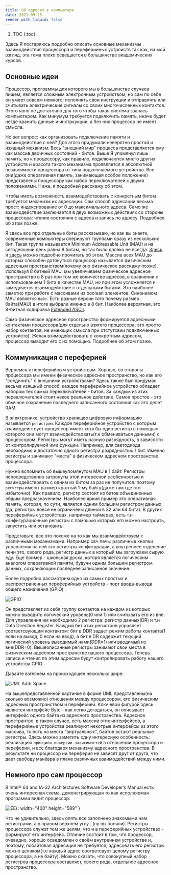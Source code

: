 ```yaml
---
title: Об адресах в компьютере
date: 2021-09-25
render_with_liquid: false
---
```



1. TOC
{:toc}

Здесь Я постаряюсь подробно описать основные механизмы взаимодействия процессора и переферийных устройств так как, на мой взгляд, эта тема плохо освещается в большинстве академических курсов.


## Основные идеи


Процессор, программы для которого мы в большинстве случаев пишем, является сложным электронным устройством, но сам по себе он умеет совсем немного:
исполнять свои инструкции и отправлять или считывать электрические сигналы со своих многочисленных контактов. Этого явно не достаточно для того чтобы такая система звалась компьютером. Как минумум требуется подключить память, иначе будет негде хранить данные и инстркукции, а без них процессор не имеет смысла.

Но вот вопрос: как организовать подключение памяти и взаимодействие с ней? Для этого придумали неверятно простой и изящный механизм. Весь "внешний мир" процесса представляется ему как массив двоичных состояний - битов. Выше Я упомянул лишь память, но к процессору, как правило, подключаются много других устройств и красота такого механизма проявляется в абсолютной незавсимости процессора от типа подключаемого устройства. Все они(даже оперативная память, занимающая особое положение) представлены процессору как набор переключателей с двумя положениями. Ниже, я подробней расскажу об этом.

Чтобы иметь возможность взаимодействовать с конкретным битом требуется механизм их адресации.
Сам способ адресации весьма прост: индексирование от 0 до максимального адреса. Само же взаимодействие заключается в двух возможных действиях со стороны процессора: чтение состояния с адреса и запись по адресу. Подробнее об этом позже.

Я здесь все про отдельные биты рассказываю, но как вы знаете, современные компьютеры оперируют группами сразу из нескольких бит. Такая группа называется Minimum Addressable Unit (MAU) и на сегодняшний день равна 8 битам, но так было далеко не всегда. [Здесь](https://en.wikipedia.org/wiki/Word_addressing) и [здесь](https://en.wikipedia.org/wiki/Byte_addressing) можно подробно прочитать об этом.
Массив всех MAU до которых способен дотянуться процессор называется физическим адресным пространством(почему оно физическое расскажу позже).
Используя 8 битный MAU, мы увеличиваем физическое адресное пространство в 8 раз при том же количестве адресов, в сравнении с использованием 1 бита в качестве MAU, но при этом усложняется и замедляется взаимодействие с отдельными битами. Это наиболее заметно при работе с массивами из boolean элементов. Синонимом MAU является `байт`. Есть разные версии того почему размер байта(MAU) в итоге выбрали именно в 8 бит. Наиболее вероятная, это 8-битная кодировка [Extended ASCII](https://en.wikipedia.org/wiki/Extended_ASCII).

Само физическое адресное пространство формируется адресными контактами процессора(для отдельно взятого процессора, это просто набор контактов, не имеющих смысла при отстутсвии подключенных устройств). Желая взимодействовать с конкретным адресом, процессор выводит его с их помощью. Подробнее об этом позже.


## Коммуникация с переферией

Вернемся к переферийным устройствам. Хорошо, со стороны процессора мы имеем физическое адресное пространство, но как его "соединить" с внешними устройствами?
Здесь также был придуман весьма изящный способ: каждое переферийное устройство обладает набором тех самых переключателей - битов. За каждым из этих переключателей стоит некое реальное действие. Самое простое - это обычное сохранение последнего записанного состояния как это делет RAM.

В электронике, устройство хранящее цифровую информацию называется `регистром`. Каждое переферийное устройство с которым взаимодействует процессор имеет хотя бы один регистр с помощью которого они могут взаимодействовать(т.е обмениваться данными) с процессором. Регистры могут иметь разную разрядность, в зависости от контролируемой ими функции. Например, для светодиода необходимо и достаточно одного регистра разрядностью 1 бит. Именно регистры и занимают "места" в физическом адресном пространстве процессора.

Нужно вспомнить об вышеупомянутом MAU в 1 байт. Регистры непосредственно затронуты этой интересной особенностью и взаимодействовать с одним их битом за раз не получится: поэтому `регистры` имеют размер кратный 1-му байту(даже там где это избыточно). Как правило, регистр состоит из битов объединенных общим предназначением. Наиболее яркий пример это оперативная память, которая, по сути, является одним большим регистром данных (да, регистры вовсе не ограничены длиной в 32 или 64 бита). В других переферийных устройствах, например таймерах, есть т.н конфигурационные регистры с помошью которых его можно настроить, запустить или остановить.

Представьте, все это похоже на то как мы взаимодействуем с различными механизмами. Например свч печь: различные кнопки управления на ней это регистры конфигурации, а внутреннее отделение печи это, своего рода, регистр данных в который мы загружаем сырую еду. Еще пример - школьная доска, которя является логическим аналогом оперативной памяти, будучи одним большим регистром данных, сохраняющим последнее записанное значение.

Более подробно рассмотрим одно из самых простых и распространенных переферийных устройств - порт ввода-вывода общего назначения (GPIO)

![GPIO](/assets/img/posts/addr_gpio.png)

Он представляет из себя группу контактов на каждом из которых можно выводить логический уровень(0 или 1) или считывать его из вне. Для управления им необходимо 2 регистра: регистр данных(DR) и т.н Data Direction Register.
Каждый бит этих регистров управляет соответсвующим контактом: бит в DDR задает режим работы контакта(1 если на вывод, 0 если на ввод), а бит в DR содержит текущий логический уровень выводимый нами(DDR=1) или вводимый из вне(DDR=0).
Вышеописанные регистры занимают свои места в физическом адресном пространстве нашего процессора. Теперь записи и чтения по этим адресам будут контролировать работу нашего устройства GPIO.

Давайте взглянем на происходящее несколько шире:

![UML Addr Space](/assets/img/posts/addr_space.png)

На вышепредставленной картинке в форме UML представлены(на сколько возможно) отношения между процессором, его физическим адресным пространством и переферией. Ключевой фигурой здесь является интерфейс Byte - как легко догадаться, он описывает интерфейс одного байта из адресного пространства. Адресное пространтво, в таком случае, есть массив этих интерфейсов, а переферийные устройства реализуют некотрые интерфейсы из этого массива, то есть на места "виртуальных", байтов встают реальные регистры. Здесь можно заметить одну интересную особенность: реализацию `принципа инверсии зависимостей` в отношении процессора и переферии, и все благодаря механизму адресного пространства. В результате ни процессор ни переферия не зависят друг от друга, что дает свободу манёвра в плане различных взаимодействий между ними.


## Немного про сам процессор
В Intel® 64 and IA-32 Architectures Software Developer’s Manual есть очень интересная схема, демонстрирующая то как исполняемая программа видит процессор:

![EE](/assets/img/posts/EE.png){: width="400" height="589" }

Что не удивительно, здесь опять все заполнено знакомыми нам регистрами, а в правом верхнем углу...(ну вы поняли).
Регистры процессора служат тем же целям, что и в переферийных устройствах - формируют его интерфейс. Отличие состоит в том, что процессор, очевидно, хорошо осведомлен о своём внутреннем устройстве и, поэтому, побайтовая адресация не требуется, адресовать его регистры можно целиком(т.е каждый адрес соответсвует целому регистру процессора, а не байту). Можно сказать, что совокупный набор регистров процессора составляет, своего рода, отдельное адресное пространство.
